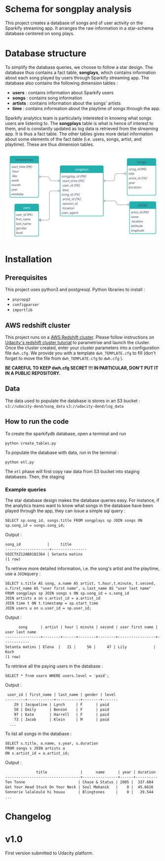 # Schema for songplay analysis

This project creates a database of songs and of user activity on the Sparkify streaming app. It arranges the raw information in a star-schema database centered on song plays.


# Database structure

To simplify the database queries, we choose to follow a star design. The database thus contains a fact table, **songlays**, which contains information about each song played by users through Sparkify streaming app. The database also contains the following dimension tables :
- **users** : contains information about Sparkify users
- **songs** : contains song information
- **artists** : contains information about the songs' artists
- **time** : contains information about the playtime of songs through the app.

Sparkify analytics team is particularly interested in knowing what songs users are listening to. The **songplays** table is what is hence of interest to them, and is constantly updated as log data is retrieved from the streaming app. It is thus a fact table. The other tables gives more detail information about some elements of the fact table (i.e. users, songs, artist, and playtime). These are thus dimension tables.

![alt text](songplay_DB.png "Sparkify song play schema")

# Installation

## Prerequisites

This project uses python3 and postgresql.
Python libraries to install :
- `psycopg2`
- `configparser`
- `importlib`

## AWS redshift cluster
This project runs on a [AWS Redshift cluster](https://aws.amazon.com/redshift). Please follow instructions on [Udacity's redshift cluster tutorial](https://classroom.udacity.com/nanodegrees/nd027/parts/69a25b76-3ebd-4b72-b7cb-03d82da12844/modules/38c9fd5f-315b-4648-8b27-f3947c936a15/lessons/21d59f40-6033-40b5-81a2-4a3211d9f46e/concepts/fad03fb3-ce48-4a69-9887-4baf8751cae3)
to parametrise and launch the cluster.
Once the cluster created, enter your cluster parameters into a configuration file `dwh.cfg`. We provide you with a template `dwh_TEMPLATE.cfg` to fill (don't forget to move the file from `dwh_TEMPLATE.cfg` to `dwh.cfg` ).

**__BE CAREFUL TO KEEP dwh.cfg SECRET !!! IN PARTICULAR, DON'T PUT IT IN A PUBLIC REPOSITORY.__**

## Data
The data used to populate the database is stores in an S3 bucket :
`s3://udacity-dend/song_data`
`s3://udacity-dend/log_data`

## How to run the code


To create the sparkifydb database, open a terminal and run 

    python create_tables.py
    
To populate the database with data, run in the terminal :
    
    python etl.py
    
The `etl` phase will first copy raw data from S3 bucket into staging databases. Then, the staging 

### Example queries
The star database design makes the database queries easy. For instance, if the analytics teams want to know what songs in the database have been played through the app, they can issue a simple sql query :

    SELECT sp.song_id, songs.title FROM songplays sp JOIN songs ON sp.song_id = songs.song_id; 

Output :

    song_id            |     title      
    --------------------+----------------
    SOZCTXZ12AB0182364 | Setanta matins
    (1 row)

To retrieve more detailed information, i.e. the song's artist and the playtime, use a `JOIN`query :

    SELECT s.title AS song, a.name AS artist, t.hour,t.minute, t.second,
    u.first_name AS "user first name", u.last_name AS "user last name"
    FROM songplays sp JOIN songs s ON sp.song_id = s.song_id  
    JOIN artists a on s.artist_id = a.artist_id
    JOIN time t ON t.timestamp = sp.start_time 
    JOIN users u on u.user_id = sp.user_id;

Output :

          song      | artist | hour | minute | second | user first name | user last name 
    ----------------+--------+------+--------+--------+-----------------+------------
    Setanta matins | Elena  |   21 |     56 |     47 | Lily            | Koch
    (1 row)    

To retrieve all the paying users in the database :

    SELECT * from users WHERE users.level = 'paid';
    
Output :

     user_id | first_name | last_name | gender | level 
    ---------+------------+-----------+--------+-------
        29 | Jacqueline | Lynch     | F      | paid
        58 | Emily      | Benson    | F      | paid
        97 | Kate       | Harrell   | F      | paid
        73 | Jacob      | Klein     | M      | paid
      ...

To list all songs in the database :

    SELECT s.title, a.name, s.year, s.duration
    FROM songs s JOIN artists a
    ON s.artist_id = a.artist_id;
    
Output :

                  title               |      name      | year | duration 
    ----------------------------------+----------------+------+----------
    Ten Tonne                        | Chase & Status | 2005 |  337.684
    Get Your Head Stuck On Your Neck | Soul Mekanik   |    0 |  45.6616
    Sonnerie lalaleulé hi houuu      | Blingtones     |    0 |   29.544
    ...



# Changelog

# v1.0
First version submitted to Udacity platform.